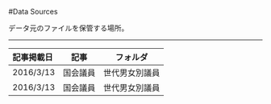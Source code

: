 #Data Sources

データ元のファイルを保管する場所。

---
|   記事掲載日      |   記事         | フォルダ         |
| :---------------- |:--------------:| :---------------:|
| 2016/3/13         | 国会議員       |   世代男女別議員 |
| 2016/3/13         | 国会議員       |   世代男女別議員 |
